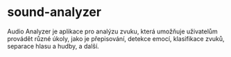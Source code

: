# sound-analyzer
Audio Analyzer je aplikace pro analýzu zvuku, která umožňuje uživatelům provádět různé úkoly, jako je přepisování, detekce emocí, klasifikace zvuků, separace hlasu a hudby, a další. 
